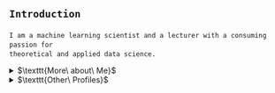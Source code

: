 ## $\texttt{Introduction}$
$\texttt{I\ am\ a\ machine\ learning\ scientist\ and\ a\ lecturer\ with\ a\ consuming\ passion\ for}$<br>
$\texttt{theoretical\ and\ applied\ data\ science.}$ 


<details><summary>$\texttt{More\ about\ Me}$</summary>
<p>

```
- I hold a PhD dedicated to reliable learning from incomplete data.
- I have contributed to data projects across several fields, including healthcare management, financial 
  technologies, telecommunications, and scheduling.
- I code in Python, R, and SQL.
- I authored an online machine learning course for McGill School of Continuing Studies (McGill SCS).
- I have been teaching at McGill SCS since 2018. 
- I authored peer-reviewed journal and conference papers.
```
</p>
</details>


<details><summary>$\texttt{Other\ Profiles}$</summary>
<p>

[<img src="https://github.com/damoonrobatian/damoonrobatian/blob/b0b0d1188e6f594e5afb28807a5fba9975b6d515/logos/linkedin_glow.png" width=80 height=80>](https://linkedin.com/in/damoon-robatian/)<br>
[<img src="https://github.com/damoonrobatian/damoonrobatian/blob/bda1f5cb87d9538ac134ab696236deec7132b8cc/logos/mcgill.png" width=160>](https://www.mcgill.ca/continuingstudies/damoon-robatian)

</p>
</details>

